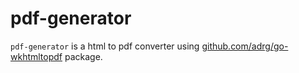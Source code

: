 # pdf-generator

`pdf-generator` is a html to pdf converter using [github.com/adrg/go-wkhtmltopdf](https://github.com/adrg/go-wkhtmltopdf) package. 

